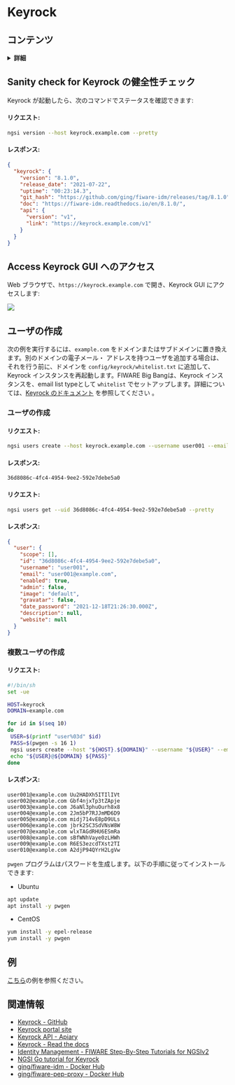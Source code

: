 # Keyrock

## コンテンツ

<details>
<summary><strong>詳細</strong></summary>

-   [Keyrock の健全性チェック](#sanity-check-for-keyrock)
-   [Keyrock GUI へのアクセス](#access-keyrock-gui)
-   [例](#examples)
-   [関連情報](#related-information)

</details>

<a name="sanity-check-for-keyrock"></a>

## Sanity check for Keyrock の健全性チェック

Keyrock が起動したら、次のコマンドでステータスを確認できます:

#### リクエスト:

```bash
ngsi version --host keyrock.example.com --pretty
```

#### レスポンス:

```json
{
  "keyrock": {
    "version": "8.1.0",
    "release_date": "2021-07-22",
    "uptime": "00:23:14.3",
    "git_hash": "https://github.com/ging/fiware-idm/releases/tag/8.1.0",
    "doc": "https://fiware-idm.readthedocs.io/en/8.1.0/",
    "api": {
      "version": "v1",
      "link": "https://keyrock.example.com/v1"
    }
  }
}
```

<a name="access-keyrock-gui"></a>

## Access Keyrock GUI へのアクセス

Web ブラウザで、`https://keyrock.example.com` で開き、Keyrock GUI にアクセスします:

![](https://raw.githubusercontent.com/lets-fiware/FIWARE-Big-Bang/gh-pages/images/keyrock/keyrock-sign-in.png)

## ユーザの作成

次の例を実行するには、`example.com` をドメインまたはサブドメインに置き換えます。別のドメインの電子メール・
アドレスを持つユーザを追加する場合は、それを行う前に、ドメインを `config/keyrock/whitelist.txt` に追加して、
Keyrock インスタンスを再起動します。FIWARE Big Bangは、Keyrock インスタンスを、email list typeとして `whitelist`
でセットアップします。詳細については、[Keyrock のドキュメント](https://fiware-idm.readthedocs.io/en/latest/installation_and_administration_guide/configuration/index.html#email-filtering)
を参照してください 。

### ユーザの作成

#### リクエスト:

```bash
ngsi users create --host keyrock.example.com --username user001 --email user001@example.com --password 1234
```

#### レスポンス:

```text
36d8086c-4fc4-4954-9ee2-592e7debe5a0
```

#### リクエスト:

```bash
ngsi users get --uid 36d8086c-4fc4-4954-9ee2-592e7debe5a0 --pretty
```

#### レスポンス:

```json
{
  "user": {
    "scope": [],
    "id": "36d8086c-4fc4-4954-9ee2-592e7debe5a0",
    "username": "user001",
    "email": "user001@example.com",
    "enabled": true,
    "admin": false,
    "image": "default",
    "gravatar": false,
    "date_password": "2021-12-18T21:26:30.000Z",
    "description": null,
    "website": null
  }
}
```

### 複数ユーザの作成

#### リクエスト:

```bash
#!/bin/sh
set -ue

HOST=keyrock
DOMAIN=example.com

for id in $(seq 10)
do
 USER=$(printf "user%03d" $id)
 PASS=$(pwgen -s 16 1)
 ngsi users create --host "${HOST}.${DOMAIN}" --username "${USER}" --email "${USER}@${DOMAIN}" --password "${PASS}" > /dev/null
 echo "${USER}@${DOMAIN} ${PASS}"
done
```

#### レスポンス:

```text
user001@example.com Uu2HADXh5ITIlIVt
user002@example.com Gbf4njxTp3tZApje
user003@example.com J6aNl3phuOurh8x8
user004@example.com 2Jm5bP7RJJmMD6D9
user005@example.com midj714vE8pD9ULs
user006@example.com jbrk2SC3SdVNsW8W
user007@example.com wlxTAGdRHU6ESmRa
user008@example.com sBfWNhVaye0zLHWh
user009@example.com R6ES3ezcdTXst2TI
user010@example.com A2djP94QYrH2LgVw
```

`pwgen` プログラムはパスワードを生成します。以下の手順に従ってインストールできます:

-   Ubuntu

```bash
apt update
apt install -y pwgen
```

-   CentOS

```bash
yum install -y epel-release
yum install -y pwgen
```

<a name="examples"></a>

## 例

[こちら](https://github.com/lets-fiware/FIWARE-Big-Bang/tree/main/examples/keyrock)の例を参照ください。

<a name="related-information"></a>

## 関連情報

-   [Keyrock - GitHub](https://github.com/ging/fiware-idm)
-   [Keyrock portal site](https://keyrock-fiware.github.io/)
-   [Keyrock API - Apiary](https://keyrock.docs.apiary.io/#)
-   [Keyrock - Read the docs](https://fiware-idm.readthedocs.io/)
-   [Identity Management - FIWARE Step-By-Step Tutorials for NGSIv2](https://fiware-tutorials.readthedocs.io/en/latest/identity-management.html)
-   [NGSI Go tutorial for Keyrock](https://ngsi-go.letsfiware.jp/tutorial/keyrock/)
-   [ging/fiware-idm - Docker Hub](https://hub.docker.com/r/ging/fiware-idm)
-   [ging/fiware-pep-proxy - Docker Hub](https://hub.docker.com/r/ging/fiware-pep-proxy)

